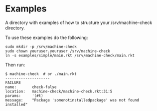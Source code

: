 # Examples

A directory with examples of how to structure your /srv/machine-check directory.

To use these examples do the following:
```
sudo mkdir -p /srv/machine-check
sudo chown youruser.youruser /srv/machine-check
ln -s examples/simple/main.rkt /srv/machine-check/main.rkt
```

Then run:
```
$ machine-check  # or ./main.rkt
--------------------
FAILURE
name:       check-false
location:   machine-check/machine-check.rkt:31:5
params:     '(#t)
message:    "Package 'somenotinstalledpackage' was not found installed"
```
